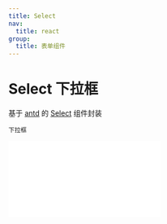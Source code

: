 ```yaml
---
title: Select
nav:
  title: react
group:
  title: 表单组件
---
```


# Select 下拉框

基于 <a href="https://ant-design.antgroup.com/index-cn" target="_blank">antd</a> 的 <a href="https://ant-design.antgroup.com/components/select-cn" target="_blank">Select</a> 组件封装

<code src='./Select.tsx'>下拉框</code>

<embed src="../index.md#L16-L20"></embed>
